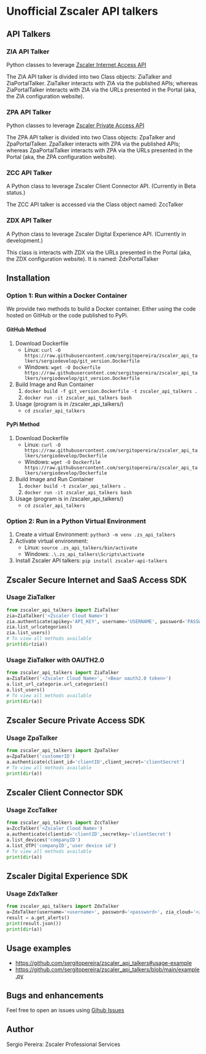 # Unofficial Zscaler API talkers

## API Talkers

### ZIA API Talker
Python classes to leverage [Zscaler Internet Access API](https://help.zscaler.com/zia/api)

The ZIA API talker is divided into two Class objects: ZiaTalker and ZiaPortalTalker.  ZiaTalker interacts with ZIA via the published APIs; whereas ZiaPortalTalker interacts with ZIA via the URLs presented in the Portal (aka, the ZIA configuration website).

### ZPA API Talker
Python classes to leverage [Zscaler Private Access API](https://help.zscaler.com/zpa/api-reference)

The ZPA API talker is divided into two Class objects: ZpaTalker and ZpaPortalTalker.  ZpaTalker interacts with ZPA via the published APIs; whereas ZpaPortalTalker interacts with ZPA via the URLs presented in the Portal (aka, the ZPA configuration website).

### ZCC API Talker
A Python class to leverage Zscaler Client Connector API. (Currently in Beta status.)

The ZCC API talker is accessed via the Class object named: ZccTalker

### ZDX API Talker
A Python class to leverage Zscaler Digital Experience API. (Currently in development.)

This class is interacts with ZDX via the URLs presented in the Portal (aka, the ZDX configuration website).  It is named: ZdxPortalTalker

## Installation

### Option 1: Run within a Docker Container
We provide two methods to build a Docker container.  Either using the code hosted on GitHub or the code published to PyPi.

#### GitHub Method
1. Download Dockerfile
   - Linux: `curl -O https://raw.githubusercontent.com/sergitopereira/zscaler_api_talkers/sergiodevelop/git_version.Dockerfile`
   - Windows: `wget -O Dockerfile https://raw.githubusercontent.com/sergitopereira/zscaler_api_talkers/sergiodevelop/git_version.Dockerfile` 
1. Build Image and Run Container
   1. `docker build -f git_version.Dockerfile -t zscaler_api_talkers .`
   1. `docker run -it zscaler_api_talkers bash`
1. Usage (program is in /zscaler_api_talkers/)
   - `cd zscaler_api_talkers`

#### PyPi Method
1. Download Dockerfile
   - Linux: `curl -O https://raw.githubusercontent.com/sergitopereira/zscaler_api_talkers/sergiodevelop/Dockerfile`
   - Windows: `wget -O Dockerfile https://raw.githubusercontent.com/sergitopereira/zscaler_api_talkers/sergiodevelop/Dockerfile` 
1. Build Image and Run Container
   1. `docker build -t zscaler_api_talkers .`
   1. `docker run -it zscaler_api_talkers bash`
1. Usage (program is in /zscaler_api_talkers/)
   - `cd zscaler_api_talkers`

### Option 2: Run in a Python Virtual Environment
1. Create a virtual Environment: `python3 -m venv .zs_api_talkers`
1. Activate virtual environment:
   - Linux: `source .zs_api_talkers/bin/activate`
   - Windows: `.\.zs_api_talkers\Scripts\activate`
1. Install Zscaler API talkers: `pip install zscaler-api-talkers`


## Zscaler Secure Internet and SaaS Access SDK

### Usage ZiaTalker
``` python
from zscaler_api_talkers import ZiaTalker
zia=ZiaTalker('<Zscaler Cloud Name>')
zia.authenticate(apikey='API_KEY', username='USERNAME', password='PASSWORD')
zia.list_urlcategories()
zia.list_users()
# To view all methods available
print(dir(zia))
```

### Usage ZiaTalker with OAUTH2.0
``` python
from zscaler_api_talkers import ZiaTalker
a=ZiaTalker('<Zscaler Cloud Name>', '<Bear oauth2.0 token>')
a.list_url_categorie.url_categories()
a.list_users()
# To view all methods available
print(dir(a))
```


## Zscaler Secure Private Access SDK

### Usage ZpaTalker
``` python
from zscaler_api_talkers import ZpaTalker
a=ZpaTalker('customerID')
a.authenticate(client_id='clientID',client_secret='clientSecret')
# To view all methods available
print(dir(a))
```

## Zscaler Client Connector SDK

### Usage ZccTalker
``` python
from zscaler_api_talkers import ZccTalker
a=ZccTalker('<Zscaler Cloud Name>')    
a.authenticate(clientid='clientID',secretkey='clientSecret')
a.list_devices('companyID')
a.list_OTP('companyID','user device id')
# To view all methods available
print(dir(a))
```

## Zscaler Digital Experience SDK

### Usage ZdxTalker
``` python
from zscaler_api_talkers import ZdxTalker
a=ZdxTalker(username='<username>', password='<password>', zia_cloud='<zia_cloud_domain>')
result = a.get_alerts()
print(result.json())
print(dir(a))
```

## Usage examples
  - https://github.com/sergitopereira/zscaler_api_talkers#usage-example
  - https://github.com/sergitopereira/zscaler_api_talkers/blob/main/example.py

## Bugs and enhancements
Feel free to open an issues using [Gihub Issues](https://github.com/sergitopereira/zscaler_api_talkers)

## Author
Sergio Pereira: Zscaler Professional Services 
